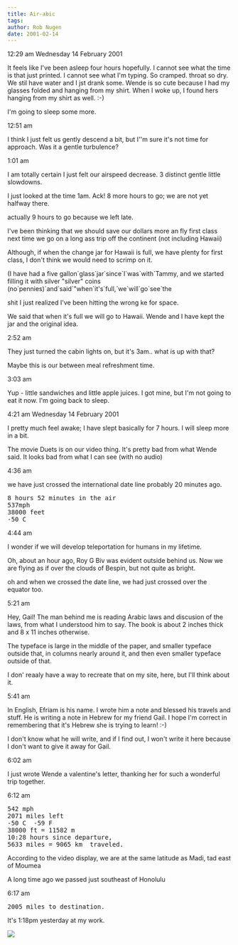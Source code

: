```yaml
---
title: Air-abic
tags: 
author: Rob Nugen
date: 2001-02-14
---
```


<p class=date>12:29 am Wednesday 14 February 2001</p>

<p>It feels like I've been asleep four hours
hopefully.  I cannot see what the time is that just
printed. I cannot see what I'm typing. So cramped. 
throat so dry.  We stil have water and I jst drank
some.  Wende is so cute because I had my glasses
folded and hanging from my shirt.  When I woke up, I
found hers hanging from my shirt as well.  :-)</p>

<p>I'm going to sleep some more.</p>

<p class=date>12:51 am</p>

<p>I think I just felt us gently descend a bit, but
I''m sure it's not time for approach.  Was it a gentle
turbulence?</p>

<p class=date>1:01 am</p>

<p>I am totally certain I just felt our airspeed
decrease.  3 distinct gentle little slowdowns.</p>

<p>I just looked at the time 1am.  Ack! 8 more hours
to go; we are not yet halfway there.</p>

<p>actually 9 hours to go because we left late.</p>

<p>I've been thinking that we should save our dollars
more an fly first class next time we go on a long ass
trip off the continent (not including Hawaii)</p>

<p>Although, if when the change jar for Hawaii is
full, we have plenty for first class, I don't think we
would need to scrimp on it.</p>

<p>(I have had a five
gallon`glass`jar`since`I`was`with`Tammy, and we
started filling it with silver "silver" coins
(no`pennies)`and`said`"when`it's`full,`we`will`go`see`the</p>

<p>shit I just realized I've been hitting the wrong ke
for space.</p>

<p>We said that when it's full we will go to Hawaii. 
Wende and I have kept the jar and the original
idea.</p>

<p class=date>2:52 am</p>

<p>They just turned the cabin lights on, but it's
3am.. what is up with that?</p>

<p>Maybe this is our between meal refreshment
time.</p>

<p class=date>3:03 am</p>

<p>Yup - little sandwiches and little apple juices.  I
got mine, but I'm not going to eat it now. I'm going
back to sleep.</p>

<p class=date>4:21 am Wednesday 14 February 2001</p>

<p>I pretty much feel awake; I have slept basically
for 7 hours.  I will sleep more in a  bit.</p>

<p>The movie Duets is on our video thing.  It's pretty
bad from what Wende said.  It looks bad from what I
can see (with no audio)</p>

<p class=date>4:36 am</p>

<p>we have just crossed the international date line
probably 20 minutes ago.</p>

<pre>
8 hours 52 minutes in the air
537mph
38000 feet
-50 C
</pre>

<p class=date>4:44 am</p>

<p>I wonder if we will develop teleportation for
humans in my lifetime.</p>

<p>Oh, about an hour ago, Roy G Biv was evident
outside behind us.  Now we are flying as if over the
clouds of Bespin, but not quite as bright.</p>

<p>oh and when we crossed the date line, we had just
crossed over the equator too.</p>

<p class=date>5:21 am</p>

<p>Hey, Gail!  The man behind me is reading Arabic
laws and discusion of the laws, from what I understood
him to say.  The book is about 2 inches thick and 8 x
11 inches otherwise.</p>

<p>The typeface is large in the middle of the paper,
and smaller typeface outside that, in columns nearly
around it, and then even smaller typeface outside of
that.</p>

<p>I don' reaaly have a way to recreate that on my
site, here, but I'll think about it.</p>

<p class=date>5:41 am</p>

<p>In English, Efriam is his name.  I wrote him a note
and blessed his travels and stuff.  He is writing a
note in Hebrew for my friend Gail.  I hope I'm correct
in remembering that it's Hebrew she is trying to
learn!  :-)</p>

<p>I don't know what he will write, and if I find out,
I won't write it here because I don't want to give it
away for Gail.</p>

<p class=date>6:02 am</p>

<p>I just wrote Wende a valentine's letter, thanking
her for such a wonderful trip together.</p>

<p class=date>6:12 am</p>

<pre>542 mph
2071 miles left
-50 C  -59 F
38000 ft = 11582 m 
10:28 hours since departure, 
5633 miles = 9065 km  traveled.
</pre>

<p>According to the video display, we are at the same
latitude as Madi,  tad east  of Moumea</p>

<p>A long time ago we passed just southeast of
Honolulu</p>

<p class=date>6:17 am</p>

<pre>
2005 miles to destination.
</pre>

<p>It's 1:18pm yesterday at my work.</p>

<p><img src="/images/rob/wL-ROB.gif"/></p>
